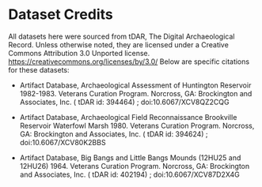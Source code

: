 # Dataset Credits

All datasets here were sourced from tDAR, The Digital Archaeological Record. Unless
otherwise noted, they are licensed under a Creative Commons Attribution 3.0 Unported license. https://creativecommons.org/licenses/by/3.0/ Below are specific citations for these datasets:

* Artifact Database, Archaeological Assessment of Huntington Reservoir 1982-1983. Veterans Curation Program. Norcross, GA: Brockington and Associates, Inc. ( tDAR id: 394464) ; doi:10.6067/XCV8QZ2CQG 

* Artifact Database, Archaeological Field Reconnaissance Brookville Reservoir Waterfowl Marsh 1980. Veterans Curation Program. Norcross, GA: Brockington and Associates, Inc. ( tDAR id: 394624) ; doi:10.6067/XCV80K2BBS 

* Artifact Database, Big Bangs and Little Bangs Mounds (12HU25 and 12HU26) 1964. Veterans Curation Program. Norcross, GA: Brockington and Associates, Inc. ( tDAR id: 402194) ; doi:10.6067/XCV87D2X4G 
